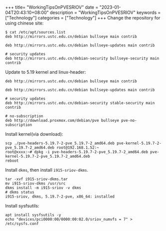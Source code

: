 +++
title= "WorkingTipsOnPVESRIOV"
date = "2023-01-04T20:43:10+08:00"
description = "WorkingTipsOnPVESRIOV"
keywords = ["Technology"]
categories = ["Technology"]
+++
Change the repository for using chinese site:    

```
$ cat /etc/apt/sources.list
deb http://mirrors.ustc.edu.cn/debian bullseye main contrib

deb http://mirrors.ustc.edu.cn/debian bullseye-updates main contrib

# security updates
deb http://mirrors.ustc.edu.cn/debian-security bullseye-security main contrib
```
Update to 5.19 kernel and linux-header:    

```
deb http://mirrors.ustc.edu.cn/debian bullseye main contrib

deb http://mirrors.ustc.edu.cn/debian bullseye-updates main contrib

# security updates
deb http://mirrors.ustc.edu.cn/debian-security stable-security main contrib

# no-subscription
deb http://download.proxmox.com/debian/pve bullseye pve-no-subscription

```
Install kernel(via download):    

```
scp ./pve-headers-5.19.7-2-pve_5.19.7-2_amd64.deb pve-kernel-5.19.7-2-pve_5.19.7-2_amd64.deb root@192.168.1.52:~
root@xxxx:~# dpkg -i pve-headers-5.19.7-2-pve_5.19.7-2_amd64.deb pve-kernel-5.19.7-2-pve_5.19.7-2_amd64.deb 
reboot
```
Install `dkms`, then install `i915-sriov-dkms`.   

```
tar -xvf i915-sriov-dkms.tar
mv i915-sriov-dkms /usr/src
dkms install -m i915-sriov -v dkms
# dkms status
i915-sriov, dkms, 5.19.7-2-pve, x86_64: installed
```
Install sysfsutils:    

```
apt install sysfsutils -y
echo "devices/pci0000:00/0000:00:02.0/sriov_numvfs = 7" > /etc/sysfs.conf
```
